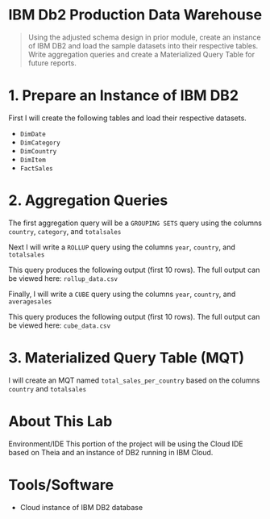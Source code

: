 # IBM Db2 Production Data Warehouse
> Using the adjusted schema design in prior module, create an instance of IBM DB2 and load the sample datasets into their respective tables. Write aggregation queries and create a Materialized Query Table for future reports.

# 1. Prepare an Instance of IBM DB2
First I will create the following tables and load their respective datasets.

- `DimDate`
- `DimCategory`
- `DimCountry`
- `DimItem`
- `FactSales`
# 2. Aggregation Queries
The first aggregation query will be a `GROUPING SETS` query using the columns `country`, `category`, and `totalsales`


Next I will write a `ROLLUP` query using the columns `year`, `country`, and `totalsales`


This query produces the following output (first 10 rows). The full output can be viewed here: `rollup_data.csv`


Finally, I will write a `CUBE` query using the columns `year`, `country`, and `averagesales`


This query produces the following output (first 10 rows). The full output can be viewed here: `cube_data.csv`


# 3. Materialized Query Table (MQT)
I will create an MQT named `total_sales_per_country` based on the columns `country` and `totalsales`



# About This Lab
Environment/IDE
This portion of the project will be using the Cloud IDE based on Theia and an instance of DB2 running in IBM Cloud.

# Tools/Software
- Cloud instance of IBM DB2 database

